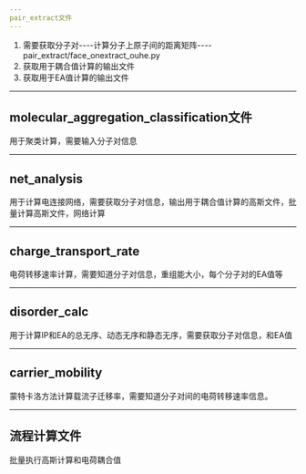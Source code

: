 ```yaml
---
pair_extract文件
---
```

1. 需要获取分子对----计算分子上原子间的距离矩阵----pair_extract/face_onextract_ouhe.py
2. 获取用于耦合值计算的输出文件
3. 获取用于EA值计算的输出文件

---
molecular_aggregation_classification文件
---
用于聚类计算，需要输入分子对信息

---
net_analysis
--
用于计算电连接网络，需要获取分子对信息，输出用于耦合值计算的高斯文件，批量计算高斯文件，网络计算

---
charge_transport_rate
---
电荷转移速率计算，需要知道分子对信息，重组能大小，每个分子对的EA值等

---
disorder_calc
---
用于计算IP和EA的总无序、动态无序和静态无序，需要获取分子对信息，和EA值

---
carrier_mobility
---
蒙特卡洛方法计算载流子迁移率，需要知道分子对间的电荷转移速率信息。

---
流程计算文件
---
批量执行高斯计算和电荷耦合值







